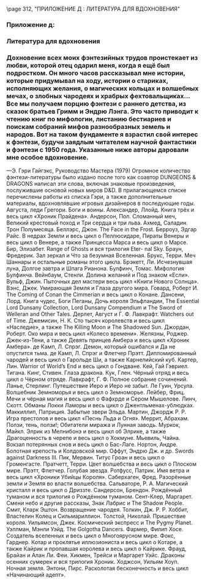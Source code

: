 
\page 312, "ПРИЛОЖЕНИЕ Д : ЛИТЕРАТУРА ДЛЯ ВДОХНОВЕНИЯ"
### Приложение д:

### Литература для вдохновения

### Дохновение всех моих фэнтезийных трудов проистекает из любви, которой отец одарил меня, когда я ещё был подростком. Он много часов рассказывал мне истории, которые придумывал на ходу, истории о стариках, исполняющих желания, о магических кольцах и волшебных мечах, о злобных чародеях и храбрых фехтовальщиках... Все мы получаем порцию фэнтези с раннего детства, из сказок братьев Гримм и Эндрю Лэнга. Это часто приводит к чтению книг по мифологии, листанию бестиариев и поискам собраний мифов разнообразных земель и народов. Вот на таком фундаменте я взрастил свой интерес к фэнтези, будучи заядлым читателем научной фантастики и фэнтези с 1950 года. Указанные ниже авторы даровали мне особое вдохновение.
—Э. Гэри Гайгэкс, Руководство Мастера (1979)
Огромное количество фэнтези-литературы было издано после того как соавтор DUNGEONS & DRAGONS написал эти слова, включая знаковые произведения, послужившие основой новых миров D&D. В прилагающемся списке перечислены работы из списка Гэри, а также дополнительные материалы, вдохновлявшие игровых дизайнеров в последующие годы.
Августа, леди Грегори. Боги и воины.
Александер, Ллойд. Книга трёх и весь цикл «Хроник Прайдена».
Андерсон, Пол. Сломанный меч, Великий крестовый поход и Три сердца и три льва.
Ахмед, Саладин. Трон Полумесяца.
Беллэрс, Джон. The Face in the Frost.
Берроуз, Эдгар Райс. В недрах Земли и весь цикл о
Пеллюсидаре, Пираты Венеры и весь цикл о
Венере, а также Принцесса Марса и весь цикл о Марсе.
Бир, Элизабет. Range of Ghosts и вся трилогия Eter- nal Sky.
Браун, Фредерик. Зал зеркал и Что за безумная
Вселенная.
Брукс, Терри. Меч Шаннары и остальные романы этого цикла.
Брэкетт, Ли. Исчезнувшая луна, Долгое завтра и
Шпага Рианона.
Булфинч, Томас. Мифология Булфинча.
Вейнбаум, Стенли. Долина желаний и Под знаком
«Если».
Вульф, Джин. Пыточных дел мастери весь цикл
«Книги Нового Солнца».
Вэнс, Джек. Умирающая Земля и Глаза другого мира.
Говард, Роберт И. The Coming of Conan the Cimmerian и весь цикл о Конане.
Дансени, Лорд. Книга чудес, Боги Пеганы, Дочь короля Эльфландии, The Essential Lord Dunsany
Collection, Lord Dunsany Compendium и The Sword of
Welleran and Other Tales.
Дерлет, Август и Г. Ф. Лавкрафт. Watchers out of
Time.
Джемисин, Н. К. Сто тысяч королевств и весь цикл «Наследие», а также The Killing Moon и The
Shadowed Sun.
Джордан, Роберт. Око мира и весь цикл «Колесо времени».
Желязны, Роджер. Джек-из-Тени, а также Девять принцев Амбера и весь цикл «Хроник Амбера».
де Камп, Л. Спрэг. Демон, который ошибался и Да не опустится тьма.
де Камп, Л. Спрэг и Флетчер Прэтт. Дипломированный чародей и весь цикл о Гарольде Ши, а также Карнелийский куб.
Картер, Лин. Warrior of World’s End и весь цикл о
Гондване.
Кей, Гай Гэвриел. Тигана.
Кинг, Стивен. Глаза дракона.
Кук, Глен. Чёрный отряд и весь цикл о Чёрном отряде.
Лавкрафт, Г. Ф. Полное собрание сочинений.
Ланье, Стерлинг. Путешествие Иеро и Иеро не забыт.
Ле Гуин, Урсула. Волшебник Земноморья и весь цикл о Земноморье.
Лейбер, Фриц. Мечи и чёрная магия и весь цикл о
Фафхрде и Сером Мышелове.
Линч, Скотт. Обманы Локки Ламоры и весь цикл о
Джентльменах-ублюдках.
Маккиллип, Патриция. Забытые звери Эльда.
Мартин, Джордж Р. Р. Игра престолов и весь цикл
«Песнь Льда и Огня».
Меррит, Абрахам. Ползи, тень, ползи!; Обитатели миража и Лунная заводь.
Муркок, Майкл. Элрик из Мелнибонэ и весь цикл об Элрике, а также Драгоценность в черепе и весь цикл о Хокмуне.
Мьевиль, Чайна. Вокзал потерянных снов и весь цикл о Бас-Лаге.
Нортон, Андре. Болотная крепость и Колдовской мир.
Оффут, Эндрю Дж. и др. Swords against Darkness III.
Пик, Мервин. Титус Гроан и весь цикл о Громенгасте.
Пратчетт, Терри. Цвет волшебства и весь цикл о
Плоском мире.
Прэтт, Флетчер. Голубая звезда.
Ротфусс, Патрик. Имя ветра и весь цикл «Хроники
Убийцы Короля».
Саберхаген, Фред. Разорённые земли и Земля во власти волшебства.
Сальваторе, Р. А. Магический кристалл и весь цикл о Дриззте.
Сандерсон, Брендон. Рождённый туманом и вся трилогия о Рождённом туманом.
Сент-Клер, Маргарет. Смени небо и другие рассказы, Знак Лабрис и The Shadow People.
Смит, Кларк Эштон. Возвращение чародея.
Толкин, Дж. Р. Р. Хоббит, Властелин Колец и Сильмариллион.
Толстой, Николай. Пришествие короля.
Уильямсон, Джек. Космический экспресс и The
Pygmy Planet.
Уэллман, Мэнли Уэйд. The Golgotha Dancers.
Фармер, Филип Хосе. Создатель вселенных и весь цикл о Многоярусном мире.
Фокс, Гарднер. Котар и проклятье иллюзиониста и весь цикл о Котаре, а также Кайрик и пропавшая королева и весь цикл о Кайрике.
Фрауд, Брайан и Алан Ли. Феи.
Хикмен, Трейси и Маргарет Уэйс. Драконы осенних сумерек и вся трилогия Хроник.
Ходжсон, Уильям Хоуп. Ночная земля.
Энтони, Пирс. Расколотая бесконечность и весь цикл «Начинающий адепт».
